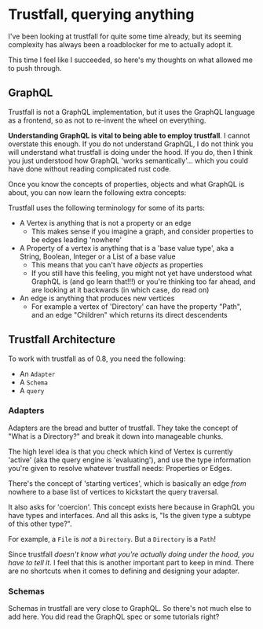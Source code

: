 # Trustfall, querying anything

I've been looking at trustfall for quite some time already, but its seeming
complexity has always been a roadblocker for me to actually adopt it.

This time I feel like I succeeded, so here's my thoughts on what allowed me to push through.

## GraphQL

Trustfall is not a GraphQL implementation, but it uses the GraphQL language as
a frontend, so as not to re-invent the wheel on everything.

__Understanding GraphQL is vital to being able to employ trustfall__. I cannot
overstate this enough. If you do not understand GraphQL, I do not think you
will understand what trustfall is doing under the hood. If you do, then I think
you just understood how GraphQL 'works semantically'... which you could have
done without reading complicated rust code.

Once you know the concepts of properties, objects and what GraphQL is about,
you can now learn the following extra concepts:

Trustfall uses the following terminology for some of its parts:

- A Vertex is anything that is not a property or an edge
    - This makes sense if you imagine a graph, and consider properties to be edges leading 'nowhere'
- A Property of a vertex is anything that is a 'base value type', aka a String,
  Boolean, Integer or a List of a base value
    - This means that you can't have _objects_ as properties
    - If you still have this feeling, you might not yet have understood what GraphQL is (and go learn that!!!)
    or you're thinking too far ahead, and are looking at it backwards (in which case, do read on)
- An edge is anything that produces new vertices
    - For example a vertex of 'Directory' can have the property "Path", and an
      edge "Children" which returns its direct descendents

## Trustfall Architecture

To work with trustfall as of 0.8, you need the following:

- An `Adapter`
- A `Schema`
- A `query`

### Adapters

Adapters are the bread and butter of trustfall. They take the concept of "What is a Directory?" and break it down into manageable chunks.

The high level idea is that you check which kind of Vertex is currently
'active' (aka the query engine is 'evaluating'), and use the type information
you're given to resolve whatever trustfall needs: Properties or Edges.

There's the concept of 'starting vertices', which is basically an edge _from_
nowhere to a base list of vertices to kickstart the query traversal.

It also asks for 'coercion'. This concept exists here because in GraphQL you have types and interfaces. And all this asks is, "Is the given type a subtype of this other type?".

For example, a `File` is _not_ a `Directory`. But a `Directory` is a `Path`! 

Since trustfall _doesn't know what you're actually doing under the hood, you
have to tell it_. I feel that this is another important part to keep in mind.
There are no shortcuts when it comes to defining and designing your adapter.

### Schemas

Schemas in trustfall are very close to GraphQL. So there's not much else to add here. You did read the GraphQL spec or some tutorials right?

